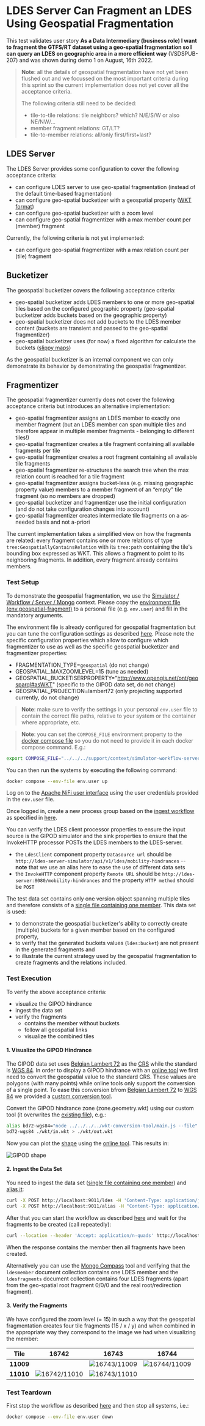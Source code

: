 # LDES Server Can Fragment an LDES Using Geospatial Fragmentation
This test validates user story **As a Data Intermediary (business role) I want to fragment the GTFS/RT dataset using a geo-spatial fragmentation so I can query an LDES on geographic area in a more efficient way** (VSDSPUB-207) and was shown during demo 1 on August, 16th 2022.

> **Note**: all the details of geospatial fragmentation have not yet been flushed out and we focussed on the most important criteria during this sprint so the current implementation does not yet cover all the acceptance criteria.
>
> The following criteria still need to be decided:
> * tile-to-tile relations: tile neighbors? which? N/E/S/W or also NE/NW/…
> * member fragment relations: GT/LT?
> * tile-to-member relations: all/only first/first+last?

## LDES Server
The LDES Server provides some configuration to cover the following acceptance criteria:
* can configure LDES server to use geo-spatial fragmentation (instead of the default time-based fragmentation)
* can configure geo-spatial bucketizer with a geospatial property ([WKT format](https://opengeospatial.github.io/ogc-geosparql/geosparql11/spec.html#_rdfs_datatype_geowktliteral))
* can configure geo-spatial bucketizer with a zoom level
* can configure geo-spatial fragmentizer with a max member count per (member) fragment

Currently, the following criteria is not yet implemented:
* can configure geo-spatial fragmentizer with a max relation count per (tile) fragment

## Bucketizer
The geospatial bucketizer covers the following acceptance criteria:
* geo-spatial bucketizer adds LDES members to one or more geo-spatial tiles based on the configured geographic property (geo-spatial bucketizer adds buckets based on the geographic property)
* geo-spatial bucketizer does not add buckets to the LDES member content (buckets are transient and passed to the geo-spatial fragmentizer)
* geo-spatial bucketizer uses (for now) a fixed algorithm for calculate the buckets ([slippy maps](https://wiki.openstreetmap.org/wiki/Slippy_map_tilenames))

As the geospatial bucketizer is an internal component we can only demonstrate its behavior by demonstrating the geospatial fragmentizer.

## Fragmentizer
The geospatial fragmentizer currently does not cover the following acceptance criteria but introduces an alternative implementation:
* geo-spatial fragmentizer assigns an LDES member to exactly one member fragment (but an LDES member can span multiple tiles and therefore appear in multiple member fragments - belonging to different tiles!)
* geo-spatial fragmentizer creates a tile fragment containing all available fragments per tile
* geo-spatial fragmentizer creates a root fragment containing all available tile fragments
* geo-spatial fragmentizer re-structures the search tree when the max relation count is reached for a tile fragment
* geo-spatial fragmentizer assigns bucket-less (e.g. missing geographic property value) members to a member fragment of an “empty” tile fragment (so no members are dropped)
* geo-spatial bucketizer and fragmentizer use the initial configuration (and do not take configuration changes into account)
* geo-spatial fragmentizer creates intermediate tile fragments on a as-needed basis and not a-priori

The current implementation takes a simplified view on how the fragments are related: every fragment contains one or more relations of type `tree:GeospatiallyContainsRelation` with its `tree:path` containing the tile's bounding box expressed as WKT. This allows a fragment to point to its neighboring fragments. In addition, every fragment already contains members.

### Test Setup
To demonstrate the geospatial fragmentation, we use the [Simulator / Workflow / Server / Mongo](../../../support/context/simulator-workflow-server-mongo/README.md) context. Please copy the [environment file (env.geospatial-fragment)](./env.geospatial-fragment) to a personal file (e.g. `env.user`) and fill in the mandatory arguments. 

The environment file is already configured for geospatial fragmentation but you can tune the configuration settings as described [here](../../../support/context/simulator-workflow-server-mongo/README.md#geospatial-fragmentation). Please note the specific configuration properties which allow to configure which fragmentizer to use as well as the specific geospatial bucketizer and fragmentizer properties:
* FRAGMENTATION_TYPE=`geospatial` (do not change)
* GEOSPATIAL_MAXZOOMLEVEL=15 (tune as needed)
* GEOSPATIAL_BUCKETISERPROPERTY="http://www.opengis.net/ont/geosparql#asWKT" (specific to the GIPOD data set, do not change)
* GEOSPATIAL_PROJECTION=lambert72 (only projecting supported currently, do not change)

> **Note**: make sure to verify the settings in your personal `env.user` file to contain the correct file paths, relative to your system or the container where appropriate, etc.

> **Note**: you can set the `COMPOSE_FILE` environment property to the [docker compose file](../../../support/context/simulator-workflow-server-mongo/docker-compose.yml) so you do not need to provide it in each docker compose command. E.g.:
```bash
export COMPOSE_FILE="../../../support/context/simulator-workflow-server-mongo/docker-compose.yml"
```

You can then run the systems by executing the following command:
```bash
docker compose --env-file env.user up
```

Log on to the [Apache NiFi user interface](https://localhost:8443/nifi) using the user credentials provided in the `env.user` file.

Once logged in, create a new process group based on the [ingest workflow](./nifi-workflow.json) as specified in [here](../../../support/context/workflow/README.md#creating-a-workflow).

You can verify the LDES client processor properties to ensure the input source is the GIPOD simulator and the sink properties to ensure that the InvokeHTTP processor POSTs the LDES members to the LDES-server.
* the `LdesClient` component property `Datasource url` should be `http://ldes-server-simulator/api/v1/ldes/mobility-hindrances` -- **note** that we use an alias here to ease the use of different data sets
* the `InvokeHTTP` component property `Remote URL` should be `http://ldes-server:8080/mobility-hindrances` and the property `HTTP method` should be `POST`

The test data set contains only one version object spanning multiple tiles and therefore consists of a [single file containing one member](./data/one-member.jsonld). This data set is used:
* to demonstrate the geospatial bucketizer's ability to correctly create (multiple) buckets for a given member based on the configured property,
* to verify that the generated buckets values (`ldes:bucket`) are not present in the generated fragments and
* to illustrate the current strategy used by the geospatial fragmentation to create fragments and the relations included.

### Test Execution
To verify the above acceptance criteria:
* visualize the GIPOD hindrance
* ingest the data set
* verify the fragments
    * contains the member without buckets
    * follow all geospatial links
    * visualize the combined tiles

#### 1. Visualize the GIPOD Hindrance
The GIPOD data set uses [Belgian Lambert 72](https://epsg.io/31370) as the [CRS](https://www.w3.org/2015/spatial/wiki/Coordinate_Reference_Systems) while the standard is [WGS 84](https://epsg.io/4326). In order to display a GIPOD hindrance with an [online tool](https://clydedacruz.github.io/openstreetmap-wkt-playground/) we first need to convert the geospatial value to the standard CRS. These values are polygons (with many points) while online tools only support the conversion of a single point. To ease this conversion bfrom [Belgian Lambert 72](https://epsg.io/31370) to [WGS 84](https://epsg.io/4326) we provided a [custom conversion tool](../../../../wkt-conversion-tool/README.md).

Convert the GIPOD hindrance zone (zone.geometry.wkt) using our custom tool (it overwrites the [existing file](./wkt/out.wkt)), e.g.:
```bash
alias bd72-wgs84="node ../../../../wkt-conversion-tool/main.js --file"
bd72-wgs84 ./wkt/in.wkt > ./wkt/out.wkt
```

Now you can plot the [shape](./wkt/out.wkt) using the [online tool](https://clydedacruz.github.io/openstreetmap-wkt-playground/). This results in:

![GIPOD shape](./wkt/out.png)

#### 2. Ingest the Data Set
You need to ingest the data set ([single file containing one member](./data/one-member.jsonld)) and [alias it](./create-alias.json):
```bash
curl -X POST http://localhost:9011/ldes -H 'Content-Type: application/json-ld' -d '@data/one-member.jsonld'
curl -X POST http://localhost:9011/alias -H "Content-Type: application/json" -d '@create-alias.json'
```

After that you can start the workflow as described [here](../../../support/context/workflow/README.md#starting-a-workflow) and wait for the fragments to be created (call repeatedly):
```bash
curl --location --header 'Accept: application/n-quads' http://localhost:8080/mobility-hindrances
```
When the response contains the member then all fragments have been created.

Alternatively you can use the [Mongo Compass](https://www.mongodb.com/products/compass) tool and verifying that the `ldesmember` document collection contains one LDES member and the `ldesfragments` document collection contains four LDES fragments (apart from the geo-spatial root fragment 0/0/0 and the real root/redirection fragment).

#### 3. Verify the Fragments
We have configured the zoom level (= 15) in such a way that the geospatial fragmentation creates four tile fragments (15 / x / y) and when combined in the appropriate way they correspond to the image we had when visualizing the member:

|Tile|16742|16743|16744|
|-|-|-|-|
|**11009**||![16743/11009](https://tile.openstreetmap.org/15/16743/11009.png)|![16744/11009](https://tile.openstreetmap.org/15/16744/11009.png)|
|**11010**|![16742/11010](https://tile.openstreetmap.org/15/16742/11010.png)|![16743/11010](https://tile.openstreetmap.org/15/16743/11010.png)||

### Test Teardown
First stop the workflow as described [here](../../../support/context/workflow/README.md#stopping-a-workflow) and then stop all systems, i.e.:
```bash
docker compose --env-file env.user down
```
